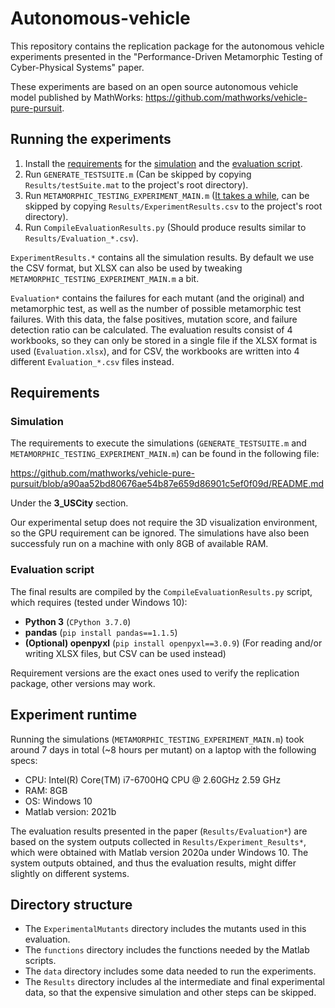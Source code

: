 # Autonomous-vehicle
This repository contains the replication package for the autonomous vehicle experiments presented in the "Performance-Driven Metamorphic Testing of Cyber-Physical Systems" paper.

These experiments are based on an open source autonomous vehicle model published by MathWorks: https://github.com/mathworks/vehicle-pure-pursuit.

## Running the experiments
1. Install the [requirements](#requirements) for the [simulation](#simulation) and the [evaluation script](#evaluation-script).
2. Run `GENERATE_TESTSUITE.m` (Can be skipped by copying `Results/testSuite.mat` to the project's root directory).
3. Run `METAMORPHIC_TESTING_EXPERIMENT_MAIN.m` ([It takes a while](#experiment-runtime), can be skipped by copying `Results/ExperimentResults.csv` to the project's root directory).
4. Run `CompileEvaluationResults.py` (Should produce results similar to `Results/Evaluation_*.csv`).

`ExperimentResults.*` contains all the simulation results. By default we use the CSV format, but XLSX can also be used by tweaking `METAMORPHIC_TESTING_EXPERIMENT_MAIN.m` a bit.

`Evaluation*` contains the failures for each mutant (and the original) and metamorphic test, as well as the number of possible metamorphic test failures. With this data, the false positives, mutation score, and failure detection ratio can be calculated. The evaluation results consist of 4 workbooks, so they can only be stored in a single file if the XLSX format is used (`Evaluation.xlsx`), and for CSV, the workbooks are written into 4 different `Evaluation_*.csv` files instead.

## Requirements

### Simulation
The requirements to execute the simulations (`GENERATE_TESTSUITE.m` and `METAMORPHIC_TESTING_EXPERIMENT_MAIN.m`) can be found in the following file:

https://github.com/mathworks/vehicle-pure-pursuit/blob/a90aa52bd80676ae54b87e659d86901c5ef0f09d/README.md

Under the **3_USCity** section.

Our experimental setup does not require the 3D visualization environment, so the GPU requirement can be ignored. The simulations have also been successfuly run on a machine with only 8GB of available RAM.

### Evaluation script
The final results are compiled by the `CompileEvaluationResults.py` script, which requires (tested under Windows 10):
* **Python 3** (`CPython 3.7.0`)
* **pandas** (`pip install pandas==1.1.5`)
* **(Optional) openpyxl** (`pip install openpyxl==3.0.9`) (For reading and/or writing XLSX files, but CSV can be used instead)

Requirement versions are the exact ones used to verify the replication package, other versions may work.

## Experiment runtime
Running the simulations (`METAMORPHIC_TESTING_EXPERIMENT_MAIN.m`) took around 7 days in total (~8 hours per mutant) on a laptop with the following specs:
* CPU: Intel(R) Core(TM) i7-6700HQ CPU @ 2.60GHz   2.59 GHz
* RAM: 8GB
* OS: Windows 10
* Matlab version: 2021b

The evaluation results presented in the paper (`Results/Evaluation*`) are based on the system outputs collected in `Results/Experiment_Results*`, which were obtained with Matlab version 2020a under Windows 10. The system outputs obtained, and thus the evaluation results, might differ slightly on different systems.

## Directory structure
* The `ExperimentalMutants` directory includes the mutants used in this evaluation.
* The `functions` directory includes the functions needed by the Matlab scripts.
* The `data` directory includes some data needed to run the experiments.
* The `Results` directory includes al the intermediate and final experimental data, so that the expensive simulation and other steps can be skipped.
